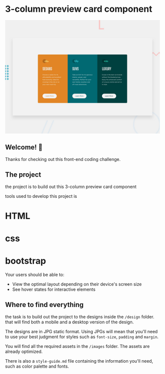 # 3-column preview card component

![Design preview for the 3-column preview card component coding challenge](./design/desktop-preview.jpg)

## Welcome! 👋

Thanks for checking out this front-end coding challenge.




## The project

the project is to build out this 3-column preview card component

tools used to develop this project is 
# HTML
# css
# bootstrap

Your users should be able to:

- View the optimal layout depending on their device's screen size
- See hover states for interactive elements



## Where to find everything

the task is to build out the project to the designs inside the `/design` folder. that will find both a mobile and a desktop version of the design.

The designs are in JPG static format. Using JPGs will mean that you'll need to use your best judgment for styles such as `font-size`, `padding` and `margin`.



You will find all the required assets in the `/images` folder. The assets are already optimized.

There is also a `style-guide.md` file containing the information you'll need, such as color palette and fonts.

